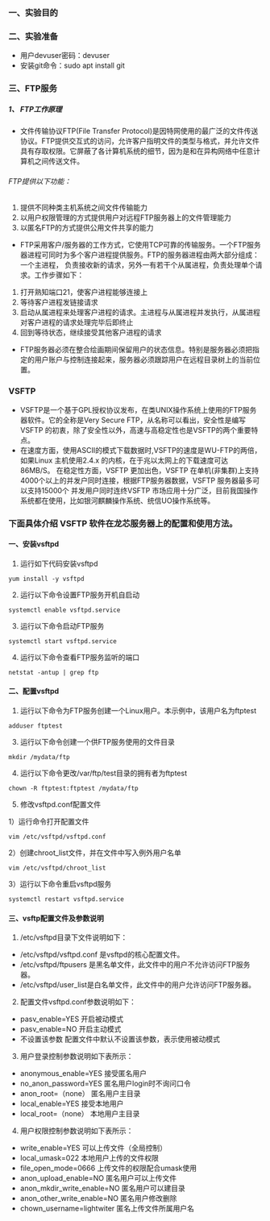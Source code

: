 ### 一、实验目的


### 二、实验准备
* 用户devuser密码：devuser
* 安装git命令：sudo apt install git
### 三、FTP服务
##### 1、 FTP工作原理
* 文件传输协议FTP(File Transfer Protocol)是因特网使用的最广泛的文件传送协议。FTP提供交互式的访问，允许客户指明文件的类型与格式，并允许文件具有存取权限。它屏蔽了各计算机系统的细节，因为是和在异构网络中任意计算机之间传送文件。
###### FTP提供以下功能：
1. 提供不同种类主机系统之间文件传输能力
2. 以用户权限管理的方式提供用户对远程FTP服务器上的文件管理能力
3. 以匿名FTP的方式提供公用文件共享的能力
* FTP采用客户/服务器的工作方式，它使用TCP可靠的传输服务。一个FTP服务器进程可同时为多个客户进程提供服务。FTP的服务器进程由两大部分组成：一个主进程，
负责接收新的请求，另外一有若干个从属进程，负责处理单个请求。工作步骤如下：
1. 打开熟知端口21，使客户进程能够连接上
2. 等待客户进程发链接请求
3. 启动从属进程来处理客户进程的请求。主进程与从属进程并发执行，从属进程对客户进程的请求处理完毕后即终止
4. 回到等待状态，继续接受其他客户进程的请求
* FTP服务器必须在整合绘画期间保留用户的状态信息。特别是服务器必须把指定的用户账户与控制连接起来，服务器必须跟踪用户在远程目录树上的当前位置。

### VSFTP 

* VSFTP是一个基于GPL授权协议发布，在类UNIX操作系统上使用的FTP服务器软件。它的全称是Very Secure FTP，从名称可以看出，安全性是编写VSFTP
的初衷，除了安全性以外，高速与高稳定性也是VSFTP的两个重要特点。
* 在速度方面，使用ASCII的模式下载数据时,VSFTP的速度是WU-FTP的两倍，如果Linux 主机使用2.4.x 的内核，在于兆以太网上的下载速度可达 86MB/S。
在稳定性方面，VSFTP 更加出色，VSFTP 在单机(非集群)上支持 4000个以上的并发户同时连接，根据FTP服务器数据，VSFTP 服务器最多可以支持15000个
并发用户同时连终VSFTP 市场应用十分广泛，目前我国操作系统都在使用，比如银河麒麟操作系统、统信UO操作系统等。

### 下面具体介绍 VSFTP 软件在龙芯服务器上的配置和使用方法。
#### 一、安装vsftpd

1. 运行如下代码安装vsftpd
```
yum install -y vsftpd
```
2. 运行以下命令设置FTP服务开机自启动
```
systemctl enable vsftpd.service
```
3. 运行以下命令启动FTP服务
```
systemctl start vsftpd.service
```
4. 运行以下命令查看FTP服务监听的端口
```
netstat -antup | grep ftp
```
#### 二、配置vsftpd
1. 运行以下命令为FTP服务创建一个Linux用户。本示例中，该用户名为ftptest
```  
adduser ftptest 
```
3. 运行以下命令创建一个供FTP服务使用的文件目录
```
mkdir /mydata/ftp
```
  
4. 运行以下命令更改/var/ftp/test目录的拥有者为ftptest
```
chown -R ftptest:ftptest /mydata/ftp
```
 
5. 修改vsftpd.conf配置文件

1）运行命令打开配置文件
```
vim /etc/vsftpd/vsftpd.conf 
```

2）创建chroot_list文件，并在文件中写入例外用户名单
```
vim /etc/vsftpd/chroot_list 
```
3）运行以下命令重启vsftpd服务
```
systemctl restart vsftpd.service
```
#### 三、vsftp配置文件及参数说明
1. /etc/vsftpd目录下文件说明如下：
*   /etc/vsftpd/vsftpd.conf 是vsftpd的核心配置文件。
*   /etc/vsftpd/ftpusers 是黑名单文件，此文件中的用户不允许访问FTP服务器。
*   /etc/vsftpd/user_list是白名单文件，此文件中的用户允许访问FTP服务器。
2. 配置文件vsftpd.conf参数说明如下：

*   pasv_enable=YES	开启被动模式
*   pasv_enable=NO	开启主动模式
*   不设置该参数	配置文件中默认不设置该参数，表示使用被动模式
3. 用户登录控制参数说明如下表所示：

*   anonymous_enable=YES	接受匿名用户
*   no_anon_password=YES	匿名用户login时不询问口令
*   anon_root=（none）	匿名用户主目录
*   local_enable=YES	接受本地用户
*   local_root=（none）	本地用户主目录
4. 用户权限控制参数说明如下表所示：

*   write_enable=YES	可以上传文件（全局控制）
*   local_umask=022	本地用户上传的文件权限
*   file_open_mode=0666	上传文件的权限配合umask使用
*   anon_upload_enable=NO	匿名用户可以上传文件
*   anon_mkdir_write_enable=NO	匿名用户可以建目录
*   anon_other_write_enable=NO	匿名用户修改删除
*   chown_username=lightwiter	匿名上传文件所属用户名



